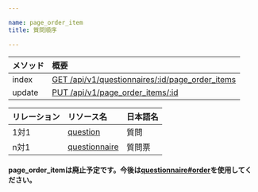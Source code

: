 ```yaml
---

name: page_order_item
title: 質問順序

---
```


|メソッド|概要|
|:---|:---|
|index|[GET /api/v1/questionnaires/:id/page_order_items](#page_order_item_index)|
|update|[PUT /api/v1/page_order_items/:id](#page_order_item_update)|

|リレーション|リソース名|日本語名|
|:---|:---|:---|
|1対1|[question](#question)|質問|
|n対1|[questionnaire](#questionnaire)|質問票|

#### page_order_itemは廃止予定です。今後は[questionnaire#order](#questionnaire_order)を使用してください。